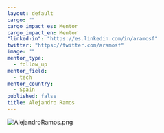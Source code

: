 ```yaml
---
layout: default
cargo: ""
cargo_impact_es: Mentor
cargo_impact_en: Mentor
"linked-in": "https://es.linkedin.com/in/aramosf"
twitter: "https://twitter.com/aramosf"
image: ""
mentor_type: 
  - follow_up
mentor_field: 
  - tech
mentor_country: 
  - Spain
published: false
title: Alejandro Ramos
---
```


![AlejandroRamos.png]({{site.baseurl}}/assets/AlejandroRamos.png)

